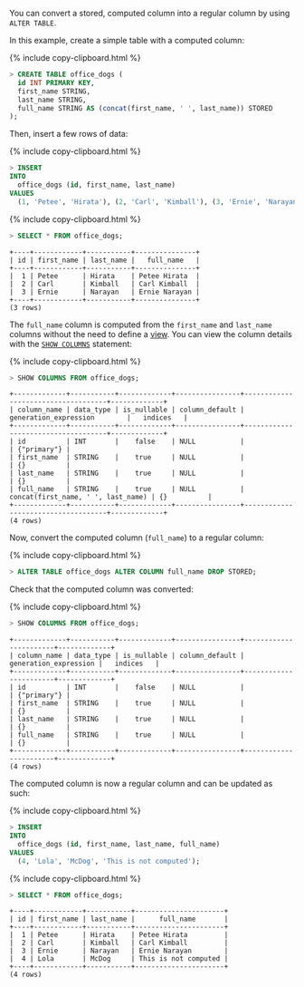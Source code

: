You can convert a stored, computed column into a regular column by using `ALTER TABLE`.

In this example, create a simple table with a computed column:

{% include copy-clipboard.html %}
~~~ sql
> CREATE TABLE office_dogs (
  id INT PRIMARY KEY,
  first_name STRING,
  last_name STRING,
  full_name STRING AS (concat(first_name, ' ', last_name)) STORED
);
~~~

Then, insert a few rows of data:

{% include copy-clipboard.html %}
~~~ sql
> INSERT
INTO
  office_dogs (id, first_name, last_name)
VALUES
  (1, 'Petee', 'Hirata'), (2, 'Carl', 'Kimball'), (3, 'Ernie', 'Narayan');
~~~

{% include copy-clipboard.html %}
~~~ sql
> SELECT * FROM office_dogs;
~~~

~~~
+----+------------+-----------+---------------+
| id | first_name | last_name |   full_name   |
+----+------------+-----------+---------------+
|  1 | Petee      | Hirata    | Petee Hirata  |
|  2 | Carl       | Kimball   | Carl Kimball  |
|  3 | Ernie      | Narayan   | Ernie Narayan |
+----+------------+-----------+---------------+
(3 rows)
~~~

The `full_name` column is computed from the `first_name` and `last_name` columns without the need to define a [view](views.html). You can view the column details with the [`SHOW COLUMNS`](show-columns.html) statement:

{% include copy-clipboard.html %}
~~~ sql
> SHOW COLUMNS FROM office_dogs;
~~~

~~~
+-------------+-----------+-------------+----------------+------------------------------------+-------------+
| column_name | data_type | is_nullable | column_default |       generation_expression        |   indices   |
+-------------+-----------+-------------+----------------+------------------------------------+-------------+
| id          | INT       |    false    | NULL           |                                    | {"primary"} |
| first_name  | STRING    |    true     | NULL           |                                    | {}          |
| last_name   | STRING    |    true     | NULL           |                                    | {}          |
| full_name   | STRING    |    true     | NULL           | concat(first_name, ' ', last_name) | {}          |
+-------------+-----------+-------------+----------------+------------------------------------+-------------+
(4 rows)
~~~

Now, convert the computed column (`full_name`) to a regular column:

{% include copy-clipboard.html %}
~~~ sql
> ALTER TABLE office_dogs ALTER COLUMN full_name DROP STORED;
~~~

Check that the computed column was converted:

{% include copy-clipboard.html %}
~~~ sql
> SHOW COLUMNS FROM office_dogs;
~~~

~~~
+-------------+-----------+-------------+----------------+-----------------------+-------------+
| column_name | data_type | is_nullable | column_default | generation_expression |   indices   |
+-------------+-----------+-------------+----------------+-----------------------+-------------+
| id          | INT       |    false    | NULL           |                       | {"primary"} |
| first_name  | STRING    |    true     | NULL           |                       | {}          |
| last_name   | STRING    |    true     | NULL           |                       | {}          |
| full_name   | STRING    |    true     | NULL           |                       | {}          |
+-------------+-----------+-------------+----------------+-----------------------+-------------+
(4 rows)
~~~

The computed column is now a regular column and can be updated as such:

{% include copy-clipboard.html %}
~~~ sql
> INSERT
INTO
  office_dogs (id, first_name, last_name, full_name)
VALUES
  (4, 'Lola', 'McDog', 'This is not computed');
~~~

{% include copy-clipboard.html %}
~~~ sql
> SELECT * FROM office_dogs;
~~~

~~~
+----+------------+-----------+----------------------+
| id | first_name | last_name |      full_name       |
+----+------------+-----------+----------------------+
|  1 | Petee      | Hirata    | Petee Hirata         |
|  2 | Carl       | Kimball   | Carl Kimball         |
|  3 | Ernie      | Narayan   | Ernie Narayan        |
|  4 | Lola       | McDog     | This is not computed |
+----+------------+-----------+----------------------+
(4 rows)
~~~

